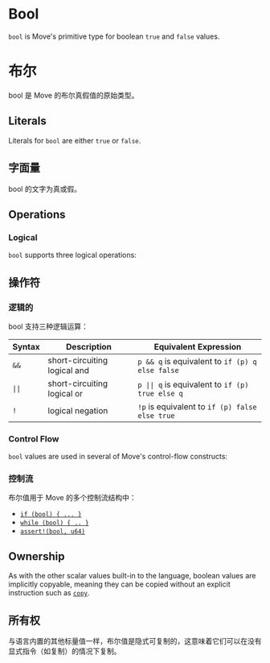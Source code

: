 # Bool

`bool` is Move's primitive type for boolean `true` and `false` values.
# 布尔
bool 是 Move 的布尔真假值的原始类型。

## Literals

Literals for `bool` are either `true` or `false`.
## 字面量
bool 的文字为真或假。

## Operations

### Logical

`bool` supports three logical operations:
## 操作符
### 逻辑的
bool 支持三种逻辑运算：

| Syntax                    | Description                  | Equivalent Expression                                               |
| ------------------------- | ---------------------------- | ------------------------------------------------------------------- |
| `&&`                      | short-circuiting logical and | `p && q` is equivalent to `if (p) q else false`                     |
| <code>&vert;&vert;</code> | short-circuiting logical or  | <code>p &vert;&vert; q</code> is equivalent to `if (p) true else q` |
| `!`                       | logical negation             | `!p` is equivalent to `if (p) false else true`                      |

### Control Flow

`bool` values are used in several of Move's control-flow constructs:
### 控制流
布尔值用于 Move 的多个控制流结构中：

- [`if (bool) { ... }`](./conditionals.md)
- [`while (bool) { .. }`](./loops.md)
- [`assert!(bool, u64)`](./abort-and-assert.md)

## Ownership

As with the other scalar values built-in to the language, boolean values are implicitly copyable,
meaning they can be copied without an explicit instruction such as
[`copy`](./variables.md#move-and-copy).
## 所有权
与语言内置的其他标量值一样，布尔值是隐式可复制的，这意味着它们可以在没有显式指令（如复制）的情况下复制。
